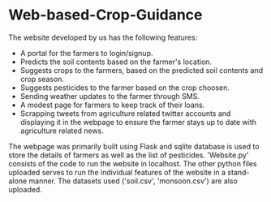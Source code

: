 # Web-based-Crop-Guidance

The website developed by us has the following features:
  * A portal for the farmers to login/signup.
  * Predicts the soil contents based on the farmer's location.
  * Suggests crops to the farmers, based on the predicted soil contents and crop season.
  * Suggests pesticides to the farmer based on the crop choosen.
  * Sending weather updates to the farmer through SMS.
  * A modest page for farmers to keep track of their loans.
  * Scrapping tweets from agriculture related twitter accounts and displaying it in the webpage to ensure the farmer stays up to date with agriculture related news.

The webpage was primarily built using Flask and sqlite database is used to store the details of farmers as well as the list of pesticides.
'Website.py' consists of the code to run the website in localhost. The other python files uploaded serves to run the individual features of the website in a stand-alone manner. The datasets used ('soil.csv', 'monsoon.csv') are also uploaded.

 
